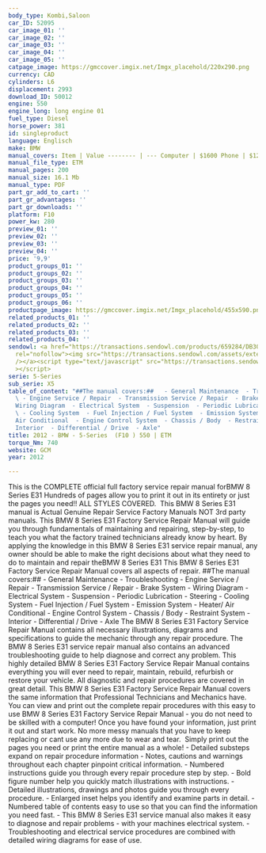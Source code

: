 ```yaml
---
body_type: Kombi,Saloon
car_ID: 52095
car_image_01: ''
car_image_02: ''
car_image_03: ''
car_image_04: ''
car_image_05: ''
catpage_image: https://gmccover.imgix.net/Imgx_placehold/220x290.png
currency: CAD
cylinders: L6
displacement: 2993
download_ID: 50012
engine: 550
engine_long: long engine 01
fuel_type: Diesel
horse_power: 381
id: singleproduct
language: Englisch
make: BMW
manual_covers: Item | Value -------- | --- Computer | $1600 Phone | $12 Pipe | $19
manual_file_type: ETM
manual_pages: 200
manual_size: 16.1 Mb
manual_type: PDF
part_gr_add_to_cart: ''
part_gr_advantages: ''
part_gr_downloads: ''
platform: F10
power_kw: 280
preview_01: ''
preview_02: ''
preview_03: ''
preview_04: ''
price: '9,9'
product_groups_01: ''
product_groups_02: ''
product_groups_03: ''
product_groups_04: ''
product_groups_05: ''
product_groups_06: ''
productpage_image: https://gmccover.imgix.net/Imgx_placehold/455x590.png
related_products_01: ''
related_products_02: ''
related_products_03: ''
related_products_04: ''
sendowl: <a href="https://transactions.sendowl.com/products/659284/DB30BBE0/add_to_cart"
  rel="nofollow"><img src="https://transactions.sendowl.com/assets/external/add-to-cart.png"
  /></a><script type="text/javascript" src="https://transactions.sendowl.com/assets/sendowl.js"
  ></script>
serie: 5-Series
sub_serie: X5
table_of_content: "##The manual covers:##   - General Maintenance  - Troubleshooting
  \ - Engine Service / Repair  - Transmission Service / Repair  - Brake System  -
  Wiring Diagram  - Electrical System  - Suspension  - Periodic Lubrication  - Steering
  \ - Cooling System  - Fuel Injection / Fuel System  - Emission System  - Heater/
  Air Conditional  - Engine Control System  - Chassis / Body  - Restraint System  -
  Interior  - Differential / Drive  - Axle"
title: 2012 - BMW - 5-Series  (F10 ) 550 | ETM
torque_Nm: 740
website: GCM
year: 2012

---
```

This is the COMPLETE official full factory service repair manual forBMW 8 Series E31 Hundreds of pages allow you to print it out in its entirety or just the pages you need!! ALL STYLES COVERED.&nbsp;  This BMW 8 Series E31 manual is Actual Genuine Repair Service Factory Manuals NOT 3rd party manuals.  This BMW 8 Series E31 Factory Service Repair Manual will guide you through fundamentals of maintaining and repairing, step-by-step, to teach you what the factory trained technicians already know by heart. By applying the knowledge in this BMW 8 Series E31 service repair manual, any owner should be able to make the right decisions about what they need to do to maintain and repair theBMW 8 Series E31  This BMW 8 Series E31 Factory Service Repair Manual covers all aspects of repair.  ##The manual covers:##   - General Maintenance  - Troubleshooting  - Engine Service / Repair  - Transmission Service / Repair  - Brake System  - Wiring Diagram  - Electrical System  - Suspension  - Periodic Lubrication  - Steering  - Cooling System  - Fuel Injection / Fuel System  - Emission System  - Heater/ Air Conditional  - Engine Control System  - Chassis / Body  - Restraint System  - Interior  - Differential / Drive  - Axle  The BMW 8 Series E31 Factory Service Repair Manual contains all necessary illustrations, diagrams and specifications to guide the mechanic through any repair procedure. The BMW 8 Series E31 service repair manual also contains an advanced troubleshooting guide to help diagnose and correct any problem.  This highly detailed BMW 8 Series E31 Factory Service Repair Manual contains everything you will ever need to repair, maintain, rebuild, refurbish or restore your vehicle. All diagnostic and repair procedures are covered in great detail. This BMW 8 Series E31 Factory Service Repair Manual covers the same information that Professional Technicians and Mechanics have.  You can view and print out the complete repair procedures with this easy to use BMW 8 Series E31 Factory Service Repair Manual - you do not need to be skilled with a computer! Once you have found your information, just print it out and start work. No more messy manuals that you have to keep replacing or cant use any more due to wear and tear.&nbsp;  Simply print out the pages you need or print the entire manual as a whole!   - Detailed substeps expand on repair procedure information  - Notes, cautions and warnings throughout each chapter pinpoint critical information.  - Numbered instructions guide you through every repair procedure step by step.  - Bold figure number help you quickly match illustrations with instructions.  - Detailed illustrations, drawings and photos guide you through every procedure.  - Enlarged inset helps you identify and examine parts in detail.  - Numbered table of contents easy to use so that you can find the information you need fast.  - This BMW 8 Series E31 service manual also makes it easy to diagnose and repair problems  - with your machines electrical system.   - Troubleshooting and electrical service procedures are combined with detailed wiring diagrams for ease of use.
